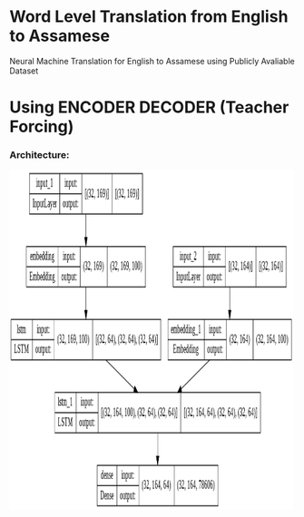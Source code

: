 # Word Level Translation from English to Assamese
Neural Machine Translation for English to Assamese using Publicly Avaliable Dataset

<h1>Using ENCODER DECODER (Teacher Forcing)</h1>

<h3>Architecture:</h3>
<img src="images\enc_dec.png" alt="Encoder Decoder Model" width="500" height="600">
